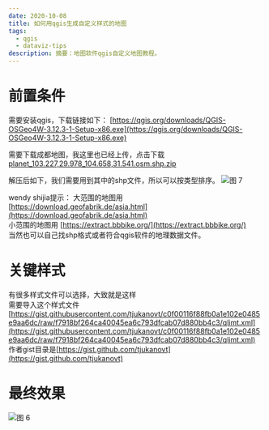 ```yaml
---
date: 2020-10-08
title: 如何用qgis生成自定义样式的地图
tags:
  - qgis
  - dataviz-tips
description: 摘要：地图软件qgis自定义地图教程。
---
```



# 前置条件
需要安装qgis，下载链接如下：
[https://qgis.org/downloads/QGIS-OSGeo4W-3.12.3-1-Setup-x86.exe](https://qgis.org/downloads/QGIS-OSGeo4W-3.12.3-1-Setup-x86.exe)  

需要下载成都地图，我这里也已经上传，点击下载[planet_103.227,29.978_104.658,31.541.osm.shp.zip](https://www.yuque.com/attachments/yuque/0/2020/zip/93504/1598096812035-33be40e9-44b5-429b-9aac-0d9911a42ed8.zip?_lake_card=%7B%22uid%22%3A%221598096804931-0%22%2C%22src%22%3A%22https%3A%2F%2Fwww.yuque.com%2Fattachments%2Fyuque%2F0%2F2020%2Fzip%2F93504%2F1598096812035-33be40e9-44b5-429b-9aac-0d9911a42ed8.zip%22%2C%22name%22%3A%22planet_103.227%2C29.978_104.658%2C31.541.osm.shp.zip%22%2C%22size%22%3A12964029%2C%22type%22%3A%22application%2Fx-zip-compressed%22%2C%22ext%22%3A%22zip%22%2C%22progress%22%3A%7B%22percent%22%3A99%7D%2C%22status%22%3A%22done%22%2C%22percent%22%3A0%2C%22id%22%3A%228TscL%22%2C%22card%22%3A%22file%22%7D)  

解压后如下，我们需要用到其中的shp文件，所以可以按类型排序。
![图 7](https://datablog.3c090a116e373fed88175650bc520ee7.r2.cloudflarestorage.com/datablog/36b6e1684db2e2e2ac95c2b94b1593fdbde09b54dbefdcb6324d63d64ad14bac.webp)  


wendy shijia提示：
大范围的地图用 [https://download.geofabrik.de/asia.html](https://download.geofabrik.de/asia.html)  
小范围的地图用 [https://extract.bbbike.org/](https://extract.bbbike.org/)  
当然也可以自己找shp格式或者符合qgis软件的地理数据文件。
# 关键样式
有很多样式文件可以选择，大致就是这样  
需要导入这个样式文件
[https://gist.githubusercontent.com/tjukanovt/c0f00116f88fb0a1e102e0485e9aa6dc/raw/f7918bf264ca40045ea6c793dfcab07d880bb4c3/qlimt.xml](https://gist.githubusercontent.com/tjukanovt/c0f00116f88fb0a1e102e0485e9aa6dc/raw/f7918bf264ca40045ea6c793dfcab07d880bb4c3/qlimt.xml)  
作者gist目录是[https://gist.github.com/tjukanovt](https://gist.github.com/tjukanovt)
# 最终效果
![图 6](https://datablog.3c090a116e373fed88175650bc520ee7.r2.cloudflarestorage.com/datablog/0107d75955f17e7b98ad7cbd693601bdbf9858db5b3d605d677ab57dc539ee1c.webp)  




<Comment />